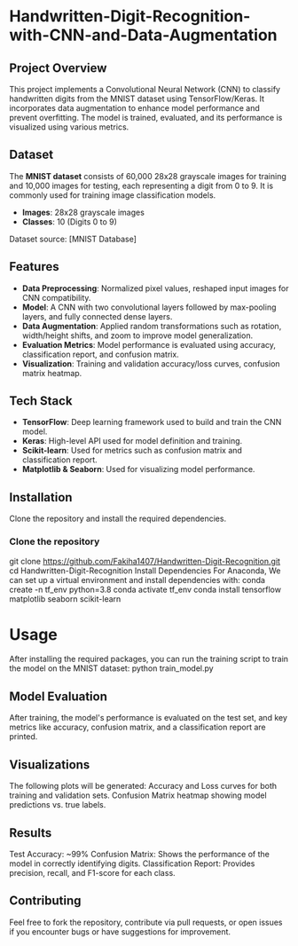 # Handwritten-Digit-Recognition-with-CNN-and-Data-Augmentation

## Project Overview

This project implements a Convolutional Neural Network (CNN) to classify handwritten digits from the MNIST dataset using TensorFlow/Keras. It incorporates data augmentation to enhance model performance and prevent overfitting. The model is trained, evaluated, and its performance is visualized using various metrics.

## Dataset

The **MNIST dataset** consists of 60,000 28x28 grayscale images for training and 10,000 images for testing, each representing a digit from 0 to 9. It is commonly used for training image classification models.

- **Images**: 28x28 grayscale images
- **Classes**: 10 (Digits 0 to 9)

Dataset source: [MNIST Database]

## Features

- **Data Preprocessing**: Normalized pixel values, reshaped input images for CNN compatibility.
- **Model**: A CNN with two convolutional layers followed by max-pooling layers, and fully connected dense layers.
- **Data Augmentation**: Applied random transformations such as rotation, width/height shifts, and zoom to improve model generalization.
- **Evaluation Metrics**: Model performance is evaluated using accuracy, classification report, and confusion matrix.
- **Visualization**: Training and validation accuracy/loss curves, confusion matrix heatmap.

## Tech Stack

- **TensorFlow**: Deep learning framework used to build and train the CNN model.
- **Keras**: High-level API used for model definition and training.
- **Scikit-learn**: Used for metrics such as confusion matrix and classification report.
- **Matplotlib & Seaborn**: Used for visualizing model performance.

## Installation

Clone the repository and install the required dependencies.

### Clone the repository
git clone https://github.com/Fakiha1407/Handwritten-Digit-Recognition.git
cd Handwritten-Digit-Recognition
Install Dependencies
For Anaconda, 
We can set up a virtual environment and install dependencies with:
conda create -n tf_env python=3.8
conda activate tf_env
conda install tensorflow matplotlib seaborn scikit-learn
# Usage
After installing the required packages, you can run the training script to train the model on the MNIST dataset:
python train_model.py
## Model Evaluation
After training, the model's performance is evaluated on the test set, and key metrics like accuracy, confusion matrix, and a classification report are printed.

## Visualizations
The following plots will be generated:
Accuracy and Loss curves for both training and validation sets.
Confusion Matrix heatmap showing model predictions vs. true labels.

## Results
Test Accuracy: ~99%
Confusion Matrix: Shows the performance of the model in correctly identifying digits.
Classification Report: Provides precision, recall, and F1-score for each class.

## Contributing
Feel free to fork the repository, contribute via pull requests, or open issues if you encounter bugs or have suggestions for improvement.
